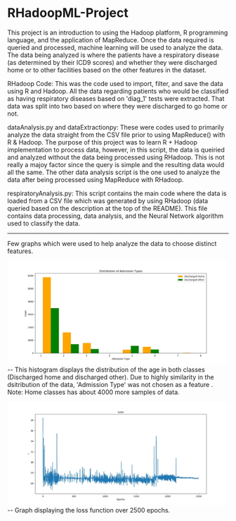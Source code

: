 # RHadoopML-Project

This project is an introduction to using the Hadoop platform, R programming language, and the application of MapReduce. Once the data required is queried and processed, machine learning will be used to analyze the data. The data being analyzed is where the patients have a respiratory disease (as determined by their ICD9 scores) and whether they were discharged home or to other facilities based on the other features in the dataset. 

RHadoop Code: This was the code used to import, filter, and save the data using R and Hadoop. All the data regarding patients who would be classified as having respiratory diseases based on 'diag_1' tests were extracted. That data was split into two based on where they were discharged to go home or not. 

dataAnalysis.py and dataExtractionpy: These were codes used to primarily analyze the data straight from the CSV file prior to using MapReduce() with R & Hadoop. The purpose of this project was to learn R + Hadoop implementation to process data, however, in this script, the data is queiried and analyzed without the data being processed using RHadoop. This is not really a majoy factor since the query is simple and the resulting data would all the same. The other data analysis script is the one used to analyze the data after being processed using MapReduce with RHadoop. 

respiratoryAnalysis.py: This script contains the main code where the data is loaded from a CSV file which was generated by using RHadoop (data queried based on the description at the top of the README). This file contains data processing, data analysis, and the Neural Network algorithm used to classify the data. 

-------------
Few graphs which were used to help analyze the data to choose distinct features. 

![](Graphs/AdmissionTypeDistribution.jpeg)
-- This histogram displays the distribution of the age in both classes (Discharged home and discharged other). Due to highly similarity in the dsitribution of the data, 'Admission Type' was not chosen as a feature .
Note: Home classes has about 4000 more samples of data. 

![](Graphs/LossFunction2500.jpeg)
-- Graph displaying the loss function over 2500 epochs. 

